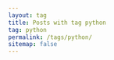 ```yaml
---
layout: tag
title: Posts with tag python
tag: python
permalink: /tags/python/
sitemap: false
---
```


